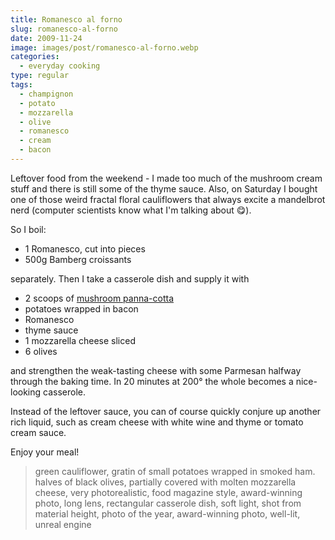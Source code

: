 ```yaml
---
title: Romanesco al forno
slug: romanesco-al-forno
date: 2009-11-24
image: images/post/romanesco-al-forno.webp
categories: 
  - everyday cooking
type: regular
tags: 
  - champignon
  - potato
  - mozzarella
  - olive
  - romanesco
  - cream
  - bacon
---
```


Leftover food from the weekend - I made too much of the mushroom cream stuff and there is still some of the thyme sauce. Also, on Saturday I bought one of those weird fractal floral cauliflowers that always excite a  mandelbrot nerd (computer scientists know what I'm talking about 😋).

So I boil:

* 1 Romanesco, cut into pieces 
* 500g Bamberg croissants

separately. Then I take a casserole dish and supply it with

* 2 scoops of [mushroom panna-cotta](../champignon-panna-cotta/) 
* potatoes wrapped in bacon 
* Romanesco 
* thyme sauce 
* 1 mozzarella cheese sliced 
* 6 olives

and strengthen the weak-tasting cheese with some Parmesan halfway through the baking time. In 20 minutes at 200° the whole becomes a nice-looking casserole.

Instead of the leftover sauce, you can of course quickly conjure up another rich liquid, such as cream cheese with white wine and thyme or tomato cream sauce.

Enjoy your meal!

> green cauliflower, gratin of small potatoes wrapped in smoked ham. halves of black olives, partially covered with molten mozzarella cheese, very photorealistic, food magazine style, award-winning photo, long lens, rectangular casserole dish, soft light, shot from material height, photo of the year, award-winning photo, well-lit, unreal engine